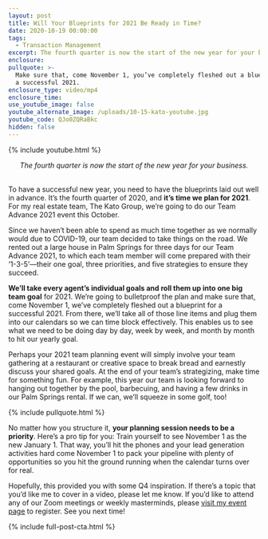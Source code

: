 ```yaml
---
layout: post
title: Will Your Blueprints for 2021 Be Ready in Time?
date: 2020-10-19 00:00:00
tags:
  - Transaction Management
excerpt: The fourth quarter is now the start of the new year for your business.
enclosure:
pullquote: >-
  Make sure that, come November 1, you’ve completely fleshed out a blueprint for
  a successful 2021.
enclosure_type: video/mp4
enclosure_time:
use_youtube_image: false
youtube_alternate_image: /uploads/10-15-kato-youtube.jpg
youtube_code: QJo0ZQRaBkc
hidden: false
---
```


{% include youtube.html %}

<center><em>The fourth quarter is now the start of the new year for your business.</em></center>

<br>To have a successful new year, you need to have the blueprints laid out well in advance. It’s the fourth quarter of 2020, and **it’s time we plan for 2021**. For my real estate team, The Kato Group, we’re going to do our Team Advance 2021 event this October.

Since we haven’t been able to spend as much time together as we normally would due to COVID-19, our team decided to take things on the road. We rented out a large house in Palm Springs for three days for our Team Advance 2021, to which each team member will come prepared with their ‘1-3-5’—their one goal, three priorities, and five strategies to ensure they succeed.

**We’ll take every agent’s individual goals and roll them up into one big team goal** for 2021. We’re going to bulletproof the plan and make sure that, come November 1, we’ve completely fleshed out a blueprint for a successful 2021. From there, we’ll take all of those line items and plug them into our calendars so we can time block effectively. This enables us to see what we need to be doing day by day, week by week, and month by month to hit our yearly goal.

Perhaps your 2021 team planning event will simply involve your team gathering at a restaurant or creative space to break bread and earnestly discuss your shared goals. At the end of your team’s strategizing, make time for something fun. For example, this year our team is looking forward to hanging out together by the pool, barbecuing, and having a few drinks in our Palm Springs rental. If we can, we’ll squeeze in some golf, too\!

{% include pullquote.html %}

No matter how you structure it, **your planning session needs to be a priority**. Here’s a pro tip for you: Train yourself to see November 1 as the new January 1. That way, you’ll hit the phones and your lead generation activities hard come November 1 to pack your pipeline with plenty of opportunities so you hit the ground running when the calendar turns over for real.

Hopefully, this provided you with some Q4 inspiration. If there’s a topic that you’d like me to cover in a video, please let me know. If you’d like to attend any of our Zoom meetings or weekly masterminds, please <u><a target="_blank" rel="noopener" href="https://coachkato.com/events/">visit my event page</a></u> to register. See you next time\!

{% include full-post-cta.html %}